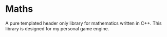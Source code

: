 # Maths
A pure templated header only library for mathematics written in C++.
This library is designed for my personal game engine.